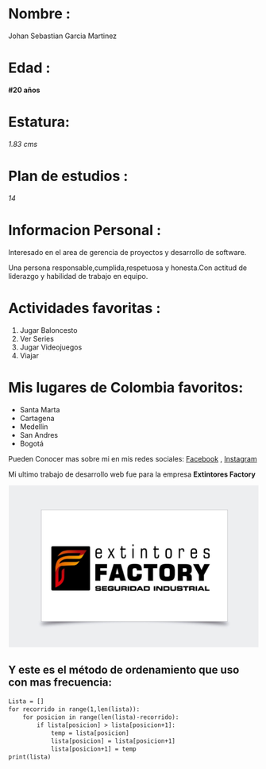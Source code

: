 
# Nombre :

Johan Sebastian Garcia Martinez

# Edad :

**#20 años**

# Estatura:

*1.83 cms*

# Plan de estudios :

*14*

# Informacion Personal :

Interesado en el area de gerencia de proyectos y desarrollo de software.

Una persona responsable,cumplida,respetuosa y honesta.Con actitud de liderazgo y habilidad de trabajo en equipo.

# Actividades favoritas :
1. Jugar Baloncesto
2. Ver Series
3. Jugar Videojuegos
4. Viajar

# Mis lugares de Colombia favoritos:
* Santa Marta
* Cartagena
* Medellin
* San Andres
* Bogotá

Pueden Conocer mas sobre mi en mis redes sociales: [Facebook](https://web.facebook.com/johan.martinez.50596) , [Instagram](https://www.instagram.com/johansemartinez/)

Mi ultimo trabajo de desarrollo web fue para la empresa **Extintores Factory**

![](logotipo.jpeg)


## Y este es el método de ordenamiento que uso con mas frecuencia:
```
Lista = []
for recorrido in range(1,len(lista)):
	for posicion in range(len(lista)-recorrido):
		if lista[posicion] > lista[posicion+1]:
			temp = lista[posicion]
			lista[posicion] = lista[posicion+1]
			lista[posicion+1] = temp
print(lista)
```







